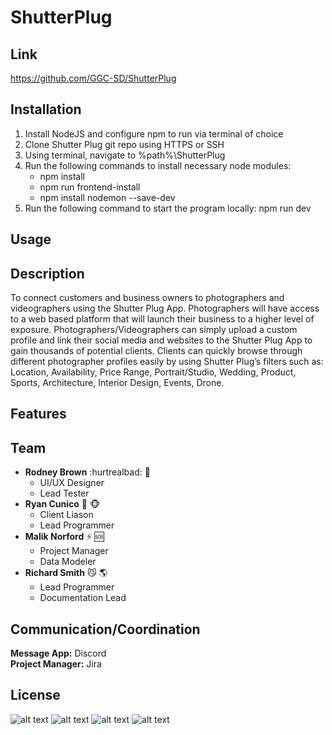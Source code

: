 # ShutterPlug

## Link ##
https://github.com/GGC-SD/ShutterPlug

## Installation ##
1. Install NodeJS and configure npm to run via terminal of choice
2. Clone Shutter Plug git repo using HTTPS or SSH
3. Using terminal, navigate to %path%\ShutterPlug
4. Run the following commands to install necessary node modules:
   * npm install
   * npm run frontend-install
   * npm install nodemon --save-dev
5. Run the following command to start the program locally: npm run dev

## Usage ##

## Description ## 
To connect customers and business owners to photographers and videographers using the Shutter Plug App. Photographers will have access to a web based platform that will launch their business to a higher level of exposure. Photographers/Videographers can simply upload a custom profile and link their social media and websites to the Shutter Plug App to gain thousands of potential clients. Clients can quickly browse through different photographer profiles easily by using Shutter Plug’s filters such as: Location, Availability, Price Range, Portrait/Studio, Wedding, Product, Sports, Architecture, Interior Design, Events, Drone.

## Features ##

## Team ##

- **Rodney Brown** :hurtrealbad: :ocean:	
  * UI/UX Designer
  * Lead Tester 
- **Ryan Cunico** :dog: :monkey_face:
  * Client Liason
  * Lead Programmer
- **Malik Norford** :zap: :sos:
  * Project Manager
  * Data Modeler
- **Richard Smith** :smirk_cat: :earth_americas:
  * Lead Programmer
  * Documentation Lead

## Communication/Coordination ##
**Message App:** Discord  
**Project Manager:** Jira

## License ##
![alt text](https://github.com/GGC-SD/ShutterPlug/blob/master/doc/IP_pg1.png "IP Agreement - Page 1")
![alt text](https://github.com/GGC-SD/ShutterPlug/blob/master/doc/IP_pg2.png "IP Agreement - Page 2")
![alt text](https://github.com/GGC-SD/ShutterPlug/blob/master/doc/IP_pg3.png "IP Agreement - Page 3")
![alt text](https://github.com/GGC-SD/ShutterPlug/blob/master/doc/IP_pg4.png "IP Agreement - Page 4")
